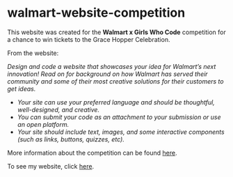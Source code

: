# walmart-website-competition
This website was created for the **Walmart x Girls Who Code** competition for a chance to win tickets to the Grace Hopper Celebration. 

From the website: 

   *Design and code a website that showcases your idea for Walmart’s next innovation! Read on for background on how Walmart has served their community and some of their most creative solutions for their customers to get ideas.*

  - *Your site can use your preferred language and should be thoughtful, well-designed, and creative.*
  - *You can submit your code as an attachment to your submission or use an open platform.*
  - *Your site should include text, images, and some interactive components (such as links, buttons, quizzes, etc).*

     
More information about the competition can be found [here](https://girlswhocode1.createsend.com/campaigns/reports/viewCampaign.aspx?d=d&c=CFF78CE298C1C8A3&ID=EA3EFAF926B46A752540EF23F30FEDED&temp=False&tx=0&source=Report). 


To see my website, click [here](https://walmartwebsite.antarag.repl.co/index.html). 
